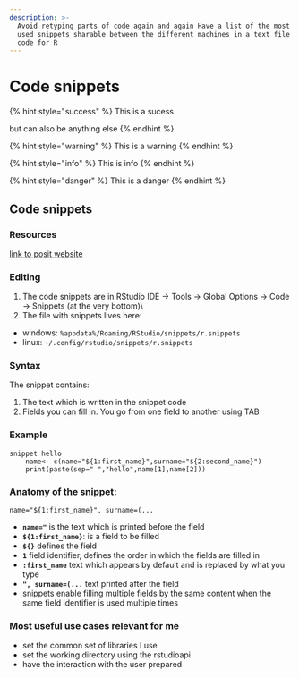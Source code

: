 ```yaml
---
description: >-
  Avoid retyping parts of code again and again Have a list of the most commonly
  used snippets sharable between the different machines in a text file pieces of
  code for R
---
```


# Code snippets

{% hint style="success" %}
This is a sucess

but can also be anything else
{% endhint %}

{% hint style="warning" %}
This is a warning
{% endhint %}

{% hint style="info" %}
This is info
{% endhint %}

{% hint style="danger" %}
This is a danger
{% endhint %}

## Code snippets

### Resources

[link to posit website](https://support.posit.co/hc/en-us/articles/204463668-Code-Snippets)

### Editing

1. The code snippets are in RStudio IDE -> Tools -> Global Options -> Code -> Snippets (at the very bottom)\\
2. The file with snippets lives here:

* windows: `%appdata%/Roaming/RStudio/snippets/r.snippets`
* linux: `~/.config/rstudio/snippets/r.snippets`

### Syntax

The snippet contains:

1. The text which is written in the snippet code
2. Fields you can fill in. You go from one field to another using TAB

### Example

```
snippet hello
	name<- c(name="${1:first_name}",surname="${2:second_name}")
	print(paste(sep=" ","hello",name[1],name[2]))
```

### Anatomy of the snippet:

`name="${1:first_name}", surname=(...`

* **`name="`** is the text which is printed before the field
* **`${1:first_name}`**: is a field to be filled
* **`${}`** defines the field
* **`1`** field identifier, defines the order in which the fields are filled in
* **`:first_name`** text which appears by default and is replaced by what you type
* **`", surname=(...`** text printed after the field
* snippets enable filling multiple fields by the same content when the same field identifier is used multiple times

### Most useful use cases relevant for me

* set the common set of libraries I use
* set the working directory using the rstudioapi
* have the interaction with the user prepared

###

